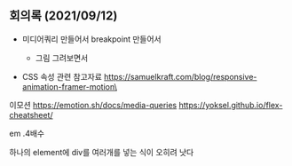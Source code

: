 ## 회의록 (2021/09/12)

- 미디어쿼리 만들어서 breakpoint 만들어서
	- 그림 그려보면서

- CSS 속성 관련 참고자료
https://samuelkraft.com/blog/responsive-animation-framer-motion\

이모션 https://emotion.sh/docs/media-queries
https://yoksel.github.io/flex-cheatsheet/

em .4배수

하나의 element에 div를 여러개를 넣는 식이 오히려 낫다
